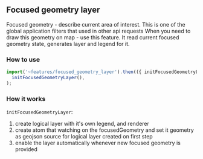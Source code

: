 ## Focused geometry layer

Focused geometry - describe current area of interest.
This is one of the global application filters that used in other api requests
When you need to draw this geometry on map - use this feature.
It read current focused geometry state, generates layer and legend for it.

### How to use

```ts
import('~features/focused_geometry_layer').then(({ initFocusedGeometryLayer }) =>
  initFocusedGeometryLayer(),
);
```

### How it works

`initFocusedGeometryLayer`:

1. create logical layer with it's own legend, and renderer
2. create atom that watching on the focusedGeometry and set it geometry as geojson source for logical layer created on first step
3. enable the layer automatically whenever new focused geometry is provided
